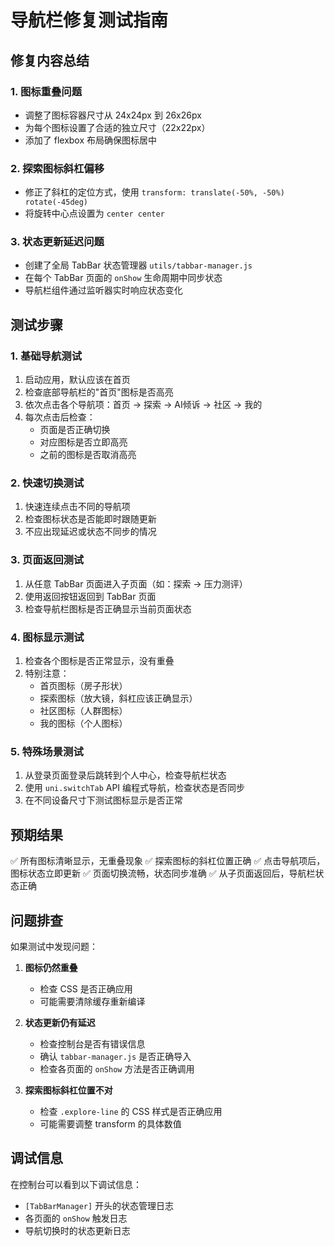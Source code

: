 # 导航栏修复测试指南

## 修复内容总结

### 1. 图标重叠问题
- 调整了图标容器尺寸从 24x24px 到 26x26px
- 为每个图标设置了合适的独立尺寸（22x22px）
- 添加了 flexbox 布局确保图标居中

### 2. 探索图标斜杠偏移
- 修正了斜杠的定位方式，使用 `transform: translate(-50%, -50%) rotate(-45deg)`
- 将旋转中心点设置为 `center center`

### 3. 状态更新延迟问题
- 创建了全局 TabBar 状态管理器 `utils/tabbar-manager.js`
- 在每个 TabBar 页面的 `onShow` 生命周期中同步状态
- 导航栏组件通过监听器实时响应状态变化

## 测试步骤

### 1. 基础导航测试
1. 启动应用，默认应该在首页
2. 检查底部导航栏的"首页"图标是否高亮
3. 依次点击各个导航项：首页 → 探索 → AI倾诉 → 社区 → 我的
4. 每次点击后检查：
   - 页面是否正确切换
   - 对应图标是否立即高亮
   - 之前的图标是否取消高亮

### 2. 快速切换测试
1. 快速连续点击不同的导航项
2. 检查图标状态是否能即时跟随更新
3. 不应出现延迟或状态不同步的情况

### 3. 页面返回测试
1. 从任意 TabBar 页面进入子页面（如：探索 → 压力测评）
2. 使用返回按钮返回到 TabBar 页面
3. 检查导航栏图标是否正确显示当前页面状态

### 4. 图标显示测试
1. 检查各个图标是否正常显示，没有重叠
2. 特别注意：
   - 首页图标（房子形状）
   - 探索图标（放大镜，斜杠应该正确显示）
   - 社区图标（人群图标）
   - 我的图标（个人图标）

### 5. 特殊场景测试
1. 从登录页面登录后跳转到个人中心，检查导航栏状态
2. 使用 `uni.switchTab` API 编程式导航，检查状态是否同步
3. 在不同设备尺寸下测试图标显示是否正常

## 预期结果

✅ 所有图标清晰显示，无重叠现象
✅ 探索图标的斜杠位置正确
✅ 点击导航项后，图标状态立即更新
✅ 页面切换流畅，状态同步准确
✅ 从子页面返回后，导航栏状态正确

## 问题排查

如果测试中发现问题：

1. **图标仍然重叠**
   - 检查 CSS 是否正确应用
   - 可能需要清除缓存重新编译

2. **状态更新仍有延迟**
   - 检查控制台是否有错误信息
   - 确认 `tabbar-manager.js` 是否正确导入
   - 检查各页面的 `onShow` 方法是否正确调用

3. **探索图标斜杠位置不对**
   - 检查 `.explore-line` 的 CSS 样式是否正确应用
   - 可能需要调整 transform 的具体数值

## 调试信息

在控制台可以看到以下调试信息：
- `[TabBarManager]` 开头的状态管理日志
- 各页面的 `onShow` 触发日志
- 导航切换时的状态更新日志
